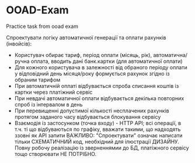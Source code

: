 # OOAD-Exam
Practice task from ooad exam

Спроектувати логіку автоматичної генерації та оплати рахунків (інвойсів):
- Користувач обирає тариф, період оплати (місяць, рік), автоматична/ручна оплата, вводить дані банк.картки (для автоматичної оплати)
- Для кожного користувача в залежності від обраного періоду оплати у відповідний день місяця/року формується рахунок згідно із обраним тарифом
- При автоматичній оплаті відбувається спроба списання коштів із картки через платіжний сервіс
- При невдачі автоматичної оплати відбувається декілька повторних спроб із інтервалом в день
- При перевищенні допустимої кількості несплачених рахунків протягом заданого часу відбувається блокування сервісу
- Взаємодія із застосунком (точка входу) - HTTP API; всі операції, в т.ч. ті що відбуваються по графіку, вважати такими, що надходять ззовні як API запити
ВАЖЛИВО: "Спроектувати" означає написати тільки СХЕМАТИЧНИЙ код, необхідний для ілюстрації ДИЗАЙНУ.
Повну робочу реалізацію із зверненнямии до БД, платіжного сервісу тощо створювати НЕ ПОТРІБНО.
